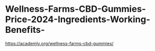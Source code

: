 # Wellness-Farms-CBD-Gummies-Price-2024-Ingredients-Working-Benefits-
https://academly.org/wellness-farms-cbd-gummies/
